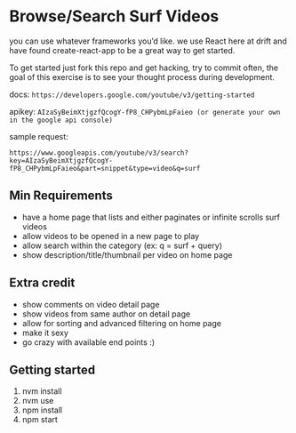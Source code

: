 # Browse/Search Surf Videos

you can use whatever frameworks you’d like. we use React here at drift and have found create-react-app to be a great way to get started.

To get started just fork this repo and get hacking, try to commit often, the goal of this exercise is to see your thought process during development.

docs: ```https://developers.google.com/youtube/v3/getting-started```

apikey: ```AIzaSyBeimXtjgzfQcogY-fP8_CHPybmLpFaieo (or generate your own in the google api console)```

sample request:
```
https://www.googleapis.com/youtube/v3/search?key=AIzaSyBeimXtjgzfQcogY-fP8_CHPybmLpFaieo&part=snippet&type=video&q=surf
```

## Min Requirements
  - have a home page that lists and either paginates or infinite scrolls surf videos
  - allow videos to be opened in a new page to play
  - allow search within the category (ex: q = surf + query)
  - show description/title/thumbnail per video on home page

## Extra credit
  - show comments on video detail page
  - show videos from same author on detail page
  - allow for sorting and advanced filtering on home page
  - make it sexy
  - go crazy with available end points :)

## Getting started

1. nvm install
2. nvm use
3. npm install
4. npm start
